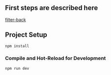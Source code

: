 ## First steps are described here

[filter-back](https://github.com/nibirj/filter-back/tree/master)

## Project Setup
```sh
npm install
```

### Compile and Hot-Reload for Development

```sh
npm run dev
```
